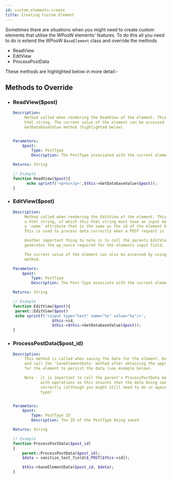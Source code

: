 ```yaml
---
id: custom_elements-create
title: Creating Custom Element
---
```


Sometimes there are situations when you might need to create custom elements that utilise the WPooW elements' features. To
do this all you need to do is extend the WPooW `BaseElement` class and override the methods

* ReadView
* EditView
* ProcessPostData

These methods are highlighted below in more detail:-

## Methods to Override

* ### ReadView($post)

    ```yaml
    Description:
         Method called when rendering the ReadView of the element. This method should return a
         html string. The current value of the element can be accessed through the
         GetDatabaseValue method (highlighted below)


    Parameters:
        $post:
            Type: PostType
            Description: The PostType associated with the current element when being viewed

    Returns: String
    ```

    ```php
    // Example
    function ReadView($post){
          echo sprintf('<p>%s</p>',$this->GetDatabaseValue($post));
    }
     ```

* ### EditView($post)

    ```yaml
    Description:
         Method called when rendering the EditView of the element. This method should return
         a html string, of which this html string must have an input dom element with 
         a 'name' attribute that is the same as the id of the element being render (i.e $this->id).
         This is used to process data correctly when a POST request is made (see example below)0.

         Another important thing to note is to call the parents EditView method first, as this 
         generates the wp_nonce required for the elements input field.

         The current value of the element can also be accessed by using the GetDatabaseValue
         method.

    Parameters:
        $post:
            Type: PostType
            Description: The Post Type associate with the current element when being viewed

    Returns: String
    ```

     ```php
    // Example
    function EditView($post){
      parent::EditView($post)
      echo sprintf('<input type="text" name="%s" value="%s"/>',
                      $this->id,
                      $this->$this->GetDatabaseValue($post));
    }
     ```

* ### ProcessPostData($post_id)

    ```yaml
    Description:
         This method is called when saving the data for the element. Override this method 
         and call the 'SaveElementData' method after obtaining the appropriate data
         for the element to persist the data (see example below).

         Note - it is important to call the parent's ProcessPostData method first before continuing
                with operations as this ensures that the data being saved has been sanitised
                correctly (although you might still need to do so again for your specific element
                type)


    Parameters:
        $post:
            Type: PostType ID
            Description: The ID of the PostType being saved

    Returns: String
    ```

    ```php
    // Example
    function ProcessPostData($post_id)
    {
        parent::ProcessPostData($post_id);
        $data = sanitize_text_field($_POST[$this->id]);

        $this->SaveElementData($post_id, $data);
    }
    ```
